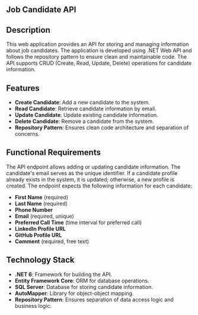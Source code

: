 ## Job Candidate API

## Description

This web application provides an API for storing and managing information about job candidates. The application is developed using .NET Web API and follows the repository pattern to ensure clean and maintainable code. The API supports CRUD (Create, Read, Update, Delete) operations for candidate information.

## Features

- **Create Candidate**: Add a new candidate to the system.
- **Read Candidate**: Retrieve candidate information by email.
- **Update Candidate**: Update existing candidate information.
- **Delete Candidate**: Remove a candidate from the system.
- **Repository Pattern**: Ensures clean code architecture and separation of concerns.

## Functional Requirements

The API endpoint allows adding or updating candidate information. The candidate's email serves as the unique identifier. If a candidate profile already exists in the system, it is updated; otherwise, a new profile is created. The endpoint expects the following information for each candidate:

- **First Name** (required)
- **Last Name** (required)
- **Phone Number**
- **Email** (required, unique)
- **Preferred Call Time** (time interval for preferred call)
- **LinkedIn Profile URL**
- **GitHub Profile URL**
- **Comment** (required, free text)

## Technology Stack

- **.NET 6**: Framework for building the API.
- **Entity Framework Core**: ORM for database operations.
- **SQL Server**: Database for storing candidate information.
- **AutoMapper**: Library for object-object mapping.
- **Repository Pattern**: Ensures separation of data access logic and business logic.

